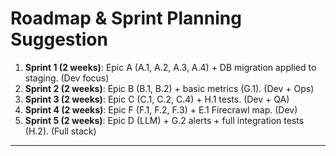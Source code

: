 # Roadmap & Sprint Planning Suggestion

1. **Sprint 1 (2 weeks)**: Epic A (A.1, A.2, A.3, A.4) + DB migration applied to staging. (Dev focus)
2. **Sprint 2 (2 weeks)**: Epic B (B.1, B.2) + basic metrics (G.1). (Dev + Ops)
3. **Sprint 3 (2 weeks)**: Epic C (C.1, C.2, C.4) + H.1 tests. (Dev + QA)
4. **Sprint 4 (2 weeks)**: Epic F (F.1, F.2, F.3) + E.1 Firecrawl map. (Dev)
5. **Sprint 5 (2 weeks)**: Epic D (LLM) + G.2 alerts + full integration tests (H.2). (Full stack)

---
